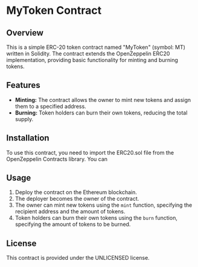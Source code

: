 # MyToken Contract

## Overview

This is a simple ERC-20 token contract named "MyToken" (symbol: MT) written in Solidity. The contract extends the OpenZeppelin ERC20 implementation, providing basic functionality for minting and burning tokens.

## Features

- **Minting:** The contract allows the owner to mint new tokens and assign them to a specified address.
- **Burning:** Token holders can burn their own tokens, reducing the total supply.

## Installation

To use this contract, you need to import the ERC20.sol file from the OpenZeppelin Contracts library. You can

## Usage

1. Deploy the contract on the Ethereum blockchain.
2. The deployer becomes the owner of the contract.
3. The owner can mint new tokens using the `mint` function, specifying the recipient address and the amount of tokens.
4. Token holders can burn their own tokens using the `burn` function, specifying the amount of tokens to be burned.

## License

This contract is provided under the UNLICENSED license.
